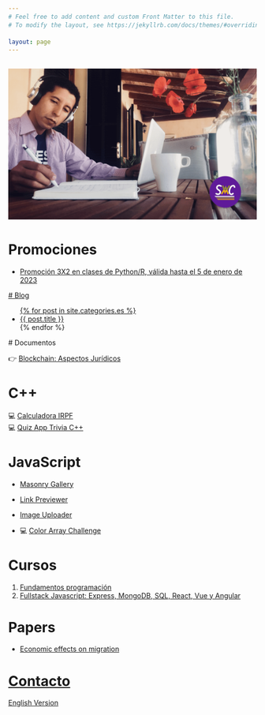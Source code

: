 ```yaml
---
# Feel free to add content and custom Front Matter to this file.
# To modify the layout, see https://jekyllrb.com/docs/themes/#overriding-theme-defaults

layout: page
---
```


## [![law code man seated writing](../assets/img/swc.png)](../assets/img/swc.png)

# Promociones  

<ul>
  <li><a href="https://www.superprof.es/promocion-3x2-dia-reyes-primer-paso-mundo-los-datos-con-python-data-analyst-engineer-scientist-para.html">Promoción 3X2 en clases de Python/R, válida hasta el 5 de enero de 2023</li>
</ul>
# Blog

<ul>
  {% for post in site.categories.es %}
    <li>
      <a href="{{ post.url }}">{{ post.title }}</a>
    </li>
  {% endfor %}
</ul>
# Documentos

&#128073; [Blockchain: Aspectos Jurídicos](/blockchain-juridico/)

# C++

💻 [Calculadora IRPF](https://gist.github.com/cmarchena/0a19ea91c0a7fd4d2d31ee49168412cd)<br/>
💻 [Quiz App Trivia C++](https://gist.github.com/cmarchena/7c75d6755b3211661f9e272dce14ede9)

# JavaScript

- [Masonry Gallery](https://swc-masonry-gallery.onrender.com/)

- [Link Previewer](https://link-previewer.onrender.com)

- [Image Uploader](https://client-nixu.onrender.com)

- 💻 [Color Array Challenge](https://gist.github.com/cmarchena/6c8e2aae28b813b1c4042ec206b9d94b)

# Cursos

1. [Fundamentos programación](https://github.com/SprintWithCarlos/coding-classes/blob/master/modulos/semana01/semana01-clases.md)
2. [Fullstack Javascript: Express, MongoDB, SQL, React, Vue y Angular](https://github.com/SprintWithCarlos/coding-classes/blob/master/modulos/intro.md)

# Papers

- [Economic effects on migration](./assets/media/IEpaper.pdf)

# [Contacto](/es/contacto)

[English Version](/)

